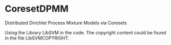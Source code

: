 # CoresetDPMM
Distributed Dirichlet Process Mixture Models via Coresets

Using the Library LibSVM in the code. The copyright content could be found in the file LibSVMCOPYRIGHT.

